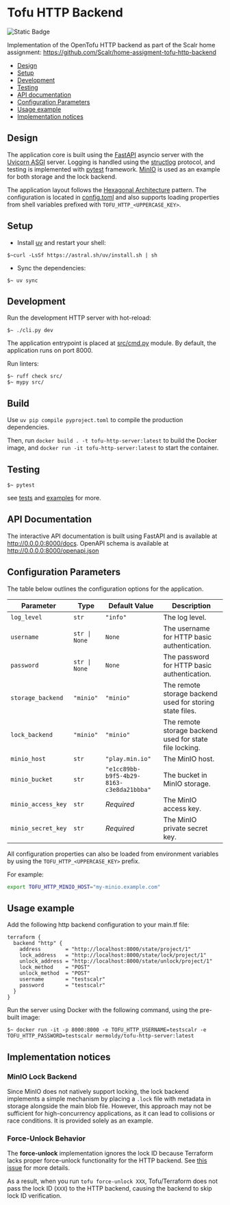 # Tofu HTTP Backend

![Static Badge](https://img.shields.io/badge/Version-v0.1.0-orange)

Implementation of the OpenTofu HTTP backend as part of the Scalr home assignment: <https://github.com/Scalr/home-assigment-tofu-http-backend>

- [Design](#design)
- [Setup](#setup)
- [Development](#development)
- [Testing](#testing)
- [API documentation](#api-documentation)
- [Configuration Parameters](#configuration-parameters)
- [Usage example](#usage-example)
- [Implementation notices](#implementation-notices)

## Design

The application core is built using the [FastAPI](https://fastapi.tiangolo.com/) asyncio server with the [Uvicorn ASGI](https://www.uvicorn.org/) server. Logging is handled using the [structlog](https://www.structlog.org/en/stable/) protocol, and testing is implemented with [pytest](https://docs.pytest.org/en/stable/) framework. [MinIO](https://github.com/minio/minio) is used as an example for both storage and the lock backend.

The application layout follows the [Hexagonal Architecture](https://en.wikipedia.org/wiki/Hexagonal_architecture_(software)) pattern.
The configuration is located in [config.toml](./config.toml) and also supports loading properties from shell variables prefixed with `TOFU_HTTP_<UPPERCASE_KEY>`.

## Setup

- Install [uv](https://docs.astral.sh/uv/) and restart your shell:

```console
$~curl -LsSf https://astral.sh/uv/install.sh | sh
```

- Sync the dependencies:

```console
$~ uv sync
```

## Development

Run the development HTTP server with hot-reload:

```console
$~ ./cli.py dev
```

The application entrypoint is placed at [src/cmd.py](src/cmd.py) module.
By default, the application runs on port 8000.

Run linters:

```console
$~ ruff check src/
$~ mypy src/
```

## Build

Use `uv pip compile pyproject.toml` to compile the production dependencies.

Then, run `docker build . -t tofu-http-server:latest` to build the Docker image, and `docker run -it tofu-http-server:latest` to start the container.

## Testing

```console
$~ pytest
```

see [tests](./tests/) and [examples](./examples/) for more.

## API Documentation

The interactive API documentation is built using FastAPI and is available at <http://0.0.0.0:8000/docs>. OpenAPI schema is available at <http://0.0.0.0:8000/openapi.json>

## Configuration Parameters

The table below outlines the configuration options for the application.

| Parameter          | Type                  | Default Value                                  | Description |
|-------------------|----------------------|--------------------------------|-------------|
| `log_level`      | `str`                 | `"info"`                     | The log level. |
| `username`       | `str \| None`         | `None`                        | The username for HTTP basic authentication. |
| `password`       | `str \| None`         | `None`                        | The password for HTTP basic authentication. |
| `storage_backend` | `"minio"`            | `"minio"`                     | The remote storage backend used for storing state files. |
| `lock_backend`    | `"minio"`            | `"minio"`                     | The remote storage backend used for state file locking. |
| `minio_host`      | `str`                 | `"play.min.io"`               | The MinIO host. |
| `minio_bucket`    | `str`                 | `"e1cc89bb-b9f5-4b29-8163-c3e8da21bbba"` | The bucket in MinIO storage. |
| `minio_access_key` | `str`                | _Required_                     | The MinIO access key. |
| `minio_secret_key` | `str`                | _Required_                     | The MinIO private secret key. |

All configuration properties can also be loaded from environment variables by using the `TOFU_HTTP_<UPPERCASE_KEY>` prefix.

For example:

```sh
export TOFU_HTTP_MINIO_HOST="my-minio.example.com"
```

## Usage example

Add the following http backend configuration to your main.tf file:

```hcl
terraform {
  backend "http" {
    address        = "http://localhost:8000/state/project/1"
    lock_address   = "http://localhost:8000/state/lock/project/1"
    unlock_address = "http://localhost:8000/state/unlock/project/1"
    lock_method    = "POST"
    unlock_method  = "POST"
    username       = "testscalr"
    password       = "testscalr"
  }
}
```

Run the server using Docker with the following command, using the pre-built image:

```console
$~ docker run -it -p 8000:8000 -e TOFU_HTTP_USERNAME=testscalr -e TOFU_HTTP_PASSWORD=testscalr mermoldy/tofu-http-server:latest
```

## Implementation notices

### MinIO Lock Backend

Since MinIO does not natively support locking, the lock backend implements a simple mechanism by placing a `.lock` file with metadata in storage alongside the main blob file. However, this approach may not be sufficient for high-concurrency applications, as it can lead to collisions or race conditions. It is provided solely as an example.

### Force-Unlock Behavior

The **force-unlock** implementation ignores the lock ID because Terraform lacks proper force-unlock functionality for the HTTP backend. See [this issue](https://github.com/hashicorp/terraform/issues/28421) for more details.

As a result, when you run `tofu force-unlock XXX`, Tofu/Terraform does not pass the lock ID (`XXX`) to the HTTP backend, causing the backend to skip lock ID verification.
